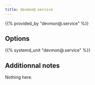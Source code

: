 ```yaml
---
title: devmon@.service
---
```


{{% provided_by "devmon@.service" %}}

## Options

{{% systemd_unit "devmon@.service" %}}

## Additionnal notes

Nothing here.